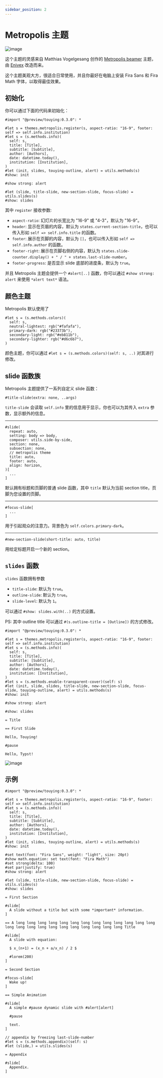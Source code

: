 ```yaml
---
sidebar_position: 2
---
```


# Metropolis 主题

![image](https://github.com/touying-typ/touying/assets/34951714/383ceb22-f696-4450-83a6-c0f17e4597e1)


这个主题的灵感来自 Matthias Vogelgesang 创作的 [Metropolis beamer](https://github.com/matze/mtheme) 主题，由 [Enivex](https://github.com/Enivex) 改造而来。

这个主题美观大方，很适合日常使用，并且你最好在电脑上安装 Fira Sans 和 Fira Math 字体，以取得最佳效果。


## 初始化

你可以通过下面的代码来初始化：

```typst
#import "@preview/touying:0.3.0": *

#let s = themes.metropolis.register(s, aspect-ratio: "16-9", footer: self => self.info.institution)
#let s = (s.methods.info)(
  self: s,
  title: [Title],
  subtitle: [Subtitle],
  author: [Authors],
  date: datetime.today(),
  institution: [Institution],
)
#let (init, slides, touying-outline, alert) = utils.methods(s)
#show: init

#show strong: alert

#let (slide, title-slide, new-section-slide, focus-slide) = utils.slides(s)
#show: slides
```

其中 `register` 接收参数:

- `aspect-ratio`: 幻灯片的长宽比为 "16-9" 或 "4-3"，默认为 "16-9"。
- `header`: 显示在页眉的内容，默认为 `states.current-section-title`，也可以传入形如 `self => self.info.title` 的函数。
- `footer`: 展示在页脚的内容，默认为 `[]`，也可以传入形如 `self => self.info.author` 的函数。
- `footer-right`: 展示在页脚右侧的内容，默认为 `states.slide-counter.display() + " / " + states.last-slide-number`。
- `footer-progress`: 是否显示 slide 底部的进度条，默认为 `true`。

并且 Metropolis 主题会提供一个 `#alert[..]` 函数，你可以通过 `#show strong: alert` 来使用 `*alert text*` 语法。

## 颜色主题

Metropolis 默认使用了

```typst
#let s = (s.methods.colors)(
  self: s,
  neutral-lightest: rgb("#fafafa"),
  primary-dark: rgb("#23373b"),
  secondary-light: rgb("#eb811b"),
  secondary-lighter: rgb("#d6c6b7"),
)
```

颜色主题，你可以通过 `#let s = (s.methods.colors)(self: s, ..)` 对其进行修改。

## slide 函数族

Metropolis 主题提供了一系列自定义 slide 函数：

```typst
#title-slide(extra: none, ..args)
```

`title-slide` 会读取 `self.info` 里的信息用于显示，你也可以为其传入 `extra` 参数，显示额外的信息。

---

```typst
#slide(
  repeat: auto,
  setting: body => body,
  composer: utils.side-by-side,
  section: none,
  subsection: none,
  // metropolis theme
  title: auto,
  footer: auto,
  align: horizon,
)[
  ...
]
```
默认拥有标题和页脚的普通 slide 函数，其中 `title` 默认为当前 section title，页脚为您设置的页脚。

---

```typst
#focus-slide[
  ...
]
```
用于引起观众的注意力。背景色为 `self.colors.primary-dark`。

---

```typst
#new-section-slide(short-title: auto, title)
```
用给定标题开启一个新的 section。


## `slides` 函数

`slides` 函数拥有参数

- `title-slide`: 默认为 `true`。
- `outline-slide`: 默认为 `true`。
- `slide-level`: 默认为 `1`。

可以通过 `#show: slides.with(..)` 的方式设置。

PS: 其中 outline title 可以通过 `#(s.outline-title = [Outline])` 的方式修改。

```typst
#import "@preview/touying:0.3.0": *

#let s = themes.metropolis.register(s, aspect-ratio: "16-9", footer: self => self.info.institution)
#let s = (s.methods.info)(
  self: s,
  title: [Title],
  subtitle: [Subtitle],
  author: [Authors],
  date: datetime.today(),
  institution: [Institution],
)
#let s = (s.methods.enable-transparent-cover)(self: s)
#let (init, slide, slides, title-slide, new-section-slide, focus-slide, touying-outline, alert) = utils.methods(s)
#show: init

#show strong: alert

#show: slides

= Title

== First Slide

Hello, Touying!

#pause

Hello, Typst!
```

![image](https://github.com/touying-typ/touying/assets/34951714/4ab45ee6-09f7-498b-b349-e889d6e42e3e)


## 示例

```typst
#import "@preview/touying:0.3.0": *

#let s = themes.metropolis.register(s, aspect-ratio: "16-9", footer: self => self.info.institution)
#let s = (s.methods.info)(
  self: s,
  title: [Title],
  subtitle: [Subtitle],
  author: [Authors],
  date: datetime.today(),
  institution: [Institution],
)
#let (init, slides, touying-outline, alert) = utils.methods(s)
#show: init

#set text(font: "Fira Sans", weight: "light", size: 20pt)
#show math.equation: set text(font: "Fira Math")
#set strong(delta: 100)
#set par(justify: true)
#show strong: alert

#let (slide, title-slide, new-section-slide, focus-slide) = utils.slides(s)
#show: slides

= First Section

#slide[
  A slide without a title but with some *important* information.
]

== A long long long long long long long long long long long long long long long long long long long long long long long long Title

#slide[
  A slide with equation:

  $ x_(n+1) = (x_n + a/x_n) / 2 $

  #lorem(200)
]

= Second Section

#focus-slide[
  Wake up!
]

== Simple Animation

#slide[
  A simple #pause dynamic slide with #alert[alert]

  #pause
  
  text.
]

// appendix by freezing last-slide-number
#let s = (s.methods.appendix)(self: s)
#let (slide,) = utils.slides(s)

= Appendix

#slide[
  Appendix.
]
```


